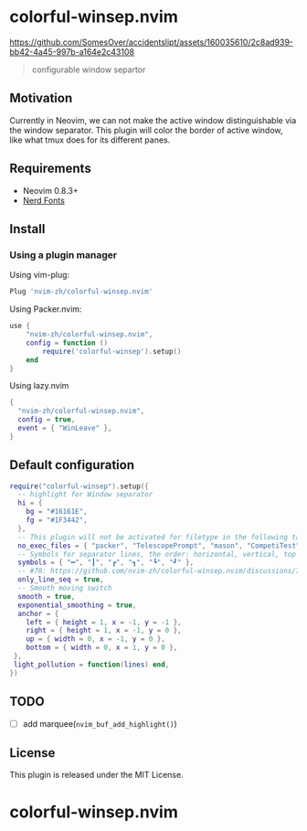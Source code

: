 # colorful-winsep.nvim


https://github.com/SomesOver/accidentslipt/assets/160035610/2c8ad939-bb42-4a45-997b-a164e2c43108
> configurable window separtor

## Motivation

Currently in Neovim, we can not make the active window distinguishable via the window separator.
This plugin will color the border of active window, like what tmux does for its different panes.

## Requirements

+ Neovim 0.8.3+
+ [Nerd Fonts](https://www.nerdfonts.com/)

## Install
### Using a plugin manager

Using vim-plug:

```lua
Plug 'nvim-zh/colorful-winsep.nvim'
```

Using Packer.nvim:

```lua
use {
    "nvim-zh/colorful-winsep.nvim",
    config = function ()
        require('colorful-winsep').setup()
    end
}
```

Using lazy.nvim

```lua
{
  "nvim-zh/colorful-winsep.nvim",
  config = true,
  event = { "WinLeave" },
}
```

## Default configuration

```lua
require("colorful-winsep").setup({
  -- highlight for Window separator
  hi = {
    bg = "#16161E",
    fg = "#1F3442",
  },
  -- This plugin will not be activated for filetype in the following table.
  no_exec_files = { "packer", "TelescopePrompt", "mason", "CompetiTest", "NvimTree" },
  -- Symbols for separator lines, the order: horizontal, vertical, top left, top right, bottom left, bottom right.
  symbols = { "━", "┃", "┏", "┓", "┗", "┛" },
  -- #70: https://github.com/nvim-zh/colorful-winsep.nvim/discussions/70
  only_line_seq = true,
  -- Smooth moving switch
  smooth = true,
  exponential_smoothing = true,
  anchor = {
    left = { height = 1, x = -1, y = -1 },
    right = { height = 1, x = -1, y = 0 },
    up = { width = 0, x = -1, y = 0 },
    bottom = { width = 0, x = 1, y = 0 },
 },
 light_pollution = function(lines) end,
})
```

## TODO
- [ ] add marquee(`nvim_buf_add_highlight()`)

## License

This plugin is released under the MIT License.
# colorful-winsep.nvim

